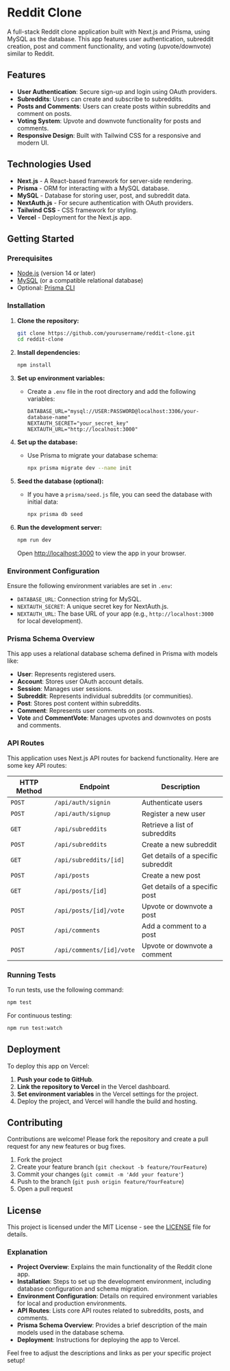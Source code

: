 # Reddit Clone

A full-stack Reddit clone application built with Next.js and Prisma, using MySQL as the database. This app features user authentication, subreddit creation, post and comment functionality, and voting (upvote/downvote) similar to Reddit.

## Features

- **User Authentication**: Secure sign-up and login using OAuth providers.
- **Subreddits**: Users can create and subscribe to subreddits.
- **Posts and Comments**: Users can create posts within subreddits and comment on posts.
- **Voting System**: Upvote and downvote functionality for posts and comments.
- **Responsive Design**: Built with Tailwind CSS for a responsive and modern UI.

## Technologies Used

- **Next.js** - A React-based framework for server-side rendering.
- **Prisma** - ORM for interacting with a MySQL database.
- **MySQL** - Database for storing user, post, and subreddit data.
- **NextAuth.js** - For secure authentication with OAuth providers.
- **Tailwind CSS** - CSS framework for styling.
- **Vercel** - Deployment for the Next.js app.

## Getting Started

### Prerequisites

- [Node.js](https://nodejs.org/) (version 14 or later)
- [MySQL](https://dev.mysql.com/downloads/mysql/) (or a compatible relational database)
- Optional: [Prisma CLI](https://www.prisma.io/docs/getting-started/setup-prisma/start-from-scratch-prisma-migrate)

### Installation

1. **Clone the repository:**
   ```bash
   git clone https://github.com/yourusername/reddit-clone.git
   cd reddit-clone
   ```

2. **Install dependencies:**
   ```bash
   npm install
   ```

3. **Set up environment variables:**
   - Create a `.env` file in the root directory and add the following variables:
     ```plaintext
     DATABASE_URL="mysql://USER:PASSWORD@localhost:3306/your-database-name"
     NEXTAUTH_SECRET="your_secret_key"
     NEXTAUTH_URL="http://localhost:3000"
     ```

4. **Set up the database:**
   - Use Prisma to migrate your database schema:
     ```bash
     npx prisma migrate dev --name init
     ```

5. **Seed the database (optional):**
   - If you have a `prisma/seed.js` file, you can seed the database with initial data:
     ```bash
     npx prisma db seed
     ```

6. **Run the development server:**
   ```bash
   npm run dev
   ```

   Open [http://localhost:3000](http://localhost:3000) to view the app in your browser.

### Environment Configuration

Ensure the following environment variables are set in `.env`:

- `DATABASE_URL`: Connection string for MySQL.
- `NEXTAUTH_SECRET`: A unique secret key for NextAuth.js.
- `NEXTAUTH_URL`: The base URL of your app (e.g., `http://localhost:3000` for local development).

### Prisma Schema Overview

This app uses a relational database schema defined in Prisma with models like:

- **User**: Represents registered users.
- **Account**: Stores user OAuth account details.
- **Session**: Manages user sessions.
- **Subreddit**: Represents individual subreddits (or communities).
- **Post**: Stores post content within subreddits.
- **Comment**: Represents user comments on posts.
- **Vote** and **CommentVote**: Manages upvotes and downvotes on posts and comments.

### API Routes

This application uses Next.js API routes for backend functionality. Here are some key API routes:

| HTTP Method | Endpoint                  | Description                            |
|-------------|---------------------------|----------------------------------------|
| `POST`      | `/api/auth/signin`        | Authenticate users                     |
| `POST`      | `/api/auth/signup`        | Register a new user                    |
| `GET`       | `/api/subreddits`         | Retrieve a list of subreddits          |
| `POST`      | `/api/subreddits`         | Create a new subreddit                 |
| `GET`       | `/api/subreddits/[id]`    | Get details of a specific subreddit    |
| `POST`      | `/api/posts`              | Create a new post                      |
| `GET`       | `/api/posts/[id]`         | Get details of a specific post         |
| `POST`      | `/api/posts/[id]/vote`    | Upvote or downvote a post              |
| `POST`      | `/api/comments`           | Add a comment to a post                |
| `POST`      | `/api/comments/[id]/vote` | Upvote or downvote a comment           |

### Running Tests

To run tests, use the following command:

```bash
npm test
```

For continuous testing:

```bash
npm run test:watch
```

## Deployment

To deploy this app on Vercel:

1. **Push your code to GitHub**.
2. **Link the repository to Vercel** in the Vercel dashboard.
3. **Set environment variables** in the Vercel settings for the project.
4. Deploy the project, and Vercel will handle the build and hosting.

## Contributing

Contributions are welcome! Please fork the repository and create a pull request for any new features or bug fixes.

1. Fork the project
2. Create your feature branch (`git checkout -b feature/YourFeature`)
3. Commit your changes (`git commit -m 'Add your feature'`)
4. Push to the branch (`git push origin feature/YourFeature`)
5. Open a pull request

## License

This project is licensed under the MIT License - see the [LICENSE](LICENSE) file for details.



### Explanation

- **Project Overview**: Explains the main functionality of the Reddit clone app.
- **Installation**: Steps to set up the development environment, including database configuration and schema migration.
- **Environment Configuration**: Details on required environment variables for local and production environments.
- **API Routes**: Lists core API routes related to subreddits, posts, and comments.
- **Prisma Schema Overview**: Provides a brief description of the main models used in the database schema.
- **Deployment**: Instructions for deploying the app to Vercel. 

Feel free to adjust the descriptions and links as per your specific project setup!
